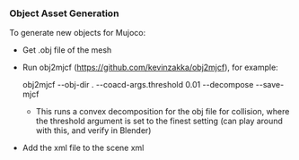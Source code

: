 ### Object Asset Generation

To generate new objects for Mujoco:
- Get .obj file of the mesh 
- Run obj2mjcf (https://github.com/kevinzakka/obj2mjcf), for example:

    obj2mjcf --obj-dir . --coacd-args.threshold 0.01 --decompose --save-mjcf
    - This runs a convex decomposition for the obj file for collision, where the threshold argument is set to the finest setting (can play around with this, and verify in Blender)
- Add the xml file to the scene xml